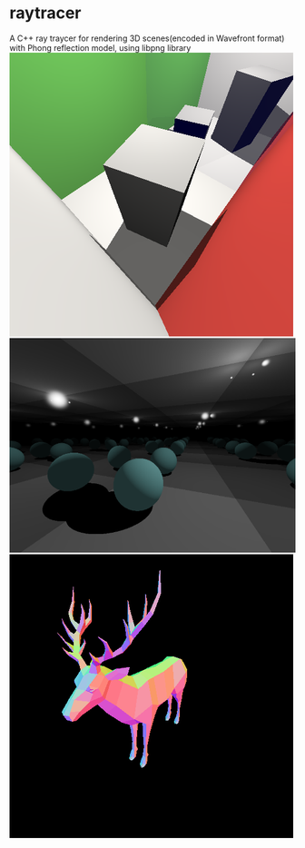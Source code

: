 # raytracer
A C++ ray traycer for rendering 3D scenes(encoded in Wavefront format) with Phong reflection model, using libpng library
![alt text](https://github.com/Andr0901/raytracer/blob/main/raytracer/tests/classic_box/second.png?raw=true)
![alt text](https://github.com/Andr0901/raytracer/blob/main/raytracer/tests/mirrors/result.png?raw=true)
![alt text](https://github.com/Andr0901/raytracer/blob/main/raytracer-debug/tests/deer/normal.png?raw=true)
